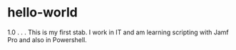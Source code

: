 # hello-world
1.0 . . . 
This is my first stab.  I work in IT and am learning scripting with Jamf Pro and also in Powershell.
